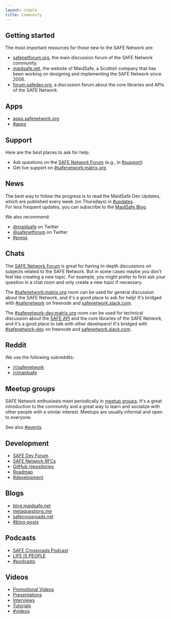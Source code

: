 ```yaml
---
layout: simple
title: Community
---
```


## Getting started

The most important resources for those new to the SAFE Network are:

- [safenetforum.org](https://safenetforum.org), the main discussion forum of the SAFE Network community.
- [maidsafe.net](https://maidsafe.net), the website of MaidSafe, a Scottish company that has been working on designing and implementing the SAFE Network since 2006.
- [forum.safedev.org](https://forum.safedev.org), a discussion forum about the core libraries and APIs of the SAFE Network.

## Apps

- [apps.safenetwork.org](https://apps.safenetwork.org/)
- [#apps](https://safenetforum.org/c/apps)

## Support

Here are the best places to ask for help:

- Ask questions on the [SAFE Network Forum](https://safenetforum.org/) (e.g., in [#support](https://safenetforum.org/c/support))
- Get live support on [#safenetwork:matrix.org](https://riot.im/app/#/room/#safenetwork:matrix.org)

## News

The best way to follow the progress is to read the MaidSafe Dev Updates, which are published every week (on Thursdays) in [#updates](https://safenetforum.org/c/development/updates).<br>
For less frequent updates, you can subscribe to the [MaidSafe Blog](https://blog.maidsafe.net).

We also recommend:

- [@maidsafe](https://twitter.com/maidsafe) on Twitter
- [@safenetforum](https://twitter.com/safenetforum) on Twitter
- [#press](https://safenetforum.org/c/press)

## Chats

The [SAFE Network Forum](https://safenetforum.org) is great for having in-depth discussions on subjects related to the SAFE Network. But in some cases maybe you don't feel like creating a new topic. For example, you might prefer to first ask your question in a chat room and only create a new topic if necessary.

The [#safenetwork:matrix.org](https://riot.im/app/#/room/#safenetwork:matrix.org) room can be used for general discussion about the SAFE Network, and it's a good place to ask for help! It's bridged with [#safenetwork](https://kiwiirc.com/client/irc.freenode.net/safenetwork) on freenode and [safenetwork.slack.com](https://slack.safenetwork.org).

The [#safenetwork-dev:matrix.org](https://riot.im/app/#/room/#safenetwork-dev:matrix.org) room can be used for technical discussion about the [SAFE API](https://api.safedev.org/) and the core libraries of the SAFE Network, and it's a good place to talk with other developers! It's bridged with [#safenetwork-dev](https://kiwiirc.com/client/irc.freenode.net/safenetwork-dev) on freenode and [safenetwork.slack.com](https://slack.safenetwork.org).

## Reddit

We use the following subreddits:

- [/r/safenetwork](https://www.reddit.com/r/safenetwork)
- [/r/maidsafe](https://www.reddit.com/r/maidsafe/)

## Meetup groups

SAFE Network enthusiasts meet periodically in [meetup groups](/meetup-groups/). It's a great introduction to the community and a great way to learn and socialize with other people with a similar interest. Meetups are usually informal and open to everyone.

See also [#events](https://safenetforum.org/c/community/events).

## Development

- [SAFE Dev Forum](https://forum.safedev.org/)
- [SAFE Network RFCs](https://github.com/maidsafe/rfcs/blob/master/RFCs-by-status.md)
- [GitHub repositories](https://github.com/maidsafe)
- [Roadmap](https://maidsafe.net/#roadmap)
- [#development](https://safenetforum.org/c/development)

## Blogs

- [blog.maidsafe.net](https://blog.maidsafe.net)
- [metaquestions.me](https://metaquestions.me)
- [safecrossroads.net](http://www.safecrossroads.net/articles/)
- [#blog-posts](https://safenetforum.org/c/community/blog-posts)

## Podcasts

- [SAFE Crossroads Podcast](https://safecrossroads.net/categories/#podcasts)
- [LIFE IS PEOPLE](https://www.youtube.com/channel/UC7s9jwN1LFor8UYZVIxNfgw)
- [#podcasts](https://safenetforum.org/c/community/podcasts)

## Videos

- [Promotional Videos](https://www.youtube.com/playlist?list=PL7GqwP0KrKTrk-mpXxPb1l-oyfTHoZIdK)
- [Presentations](https://www.youtube.com/playlist?list=PL7GqwP0KrKTp8FmcJMdC9xCm3YA1oQwqM)
- [Interviews](https://www.youtube.com/playlist?list=PL7GqwP0KrKTrW09U4rHgD5kDhJGNFFU-b)
- [Tutorials](https://www.youtube.com/playlist?list=PL7GqwP0KrKTqUKiSCDCRQDiRhznbeZjRu)
- [#videos](https://safenetforum.org/c/community/videos)

